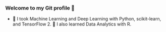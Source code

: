 ### Welcome to my Git profile 👋
- 🔭 I took Machine Learning and Deep Learning with Python, scikit-learn, and TensorFlow 2. 
🌱  I also learned Data Analytics with R.


<!-- 
**angelic2511/angelic2511** is a ✨ _special_ ✨ repository because its `README.md` (this file) appears on your GitHub profile.

Here are some ideas to get you started:

- 🔭 I’m currently working on ...
- 🌱 I’m currently learning ...
- 👯 I’m looking to collaborate on ...
- 🤔 I’m looking for help with ...
- 💬 Ask me about ...
- 📫 How to reach me: ...
- 😄 Pronouns: ...
- ⚡ Fun fact: ...
-->
